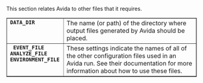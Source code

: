 <p>This section relates Avida to other files that it requires.</p>
<table border="1">
<tbody>
<tr class="important">
<td valign="top"><strong><code>DATA_DIR</code></strong></td>
<td>The name (or path) of the directory where output files generated by Avida should be placed.</td>
</tr>
<tr class="important">
<td valign="top"><strong><code> EVENT_FILE <br />ANALYZE_FILE <br />ENVIRONMENT_FILE </code></strong></td>
<td>These settings indicate the names of all of the other configuration files used in an Avida run. See their documentation for more information about how to use these files.</td>
</tr>
</tbody>
</table>
